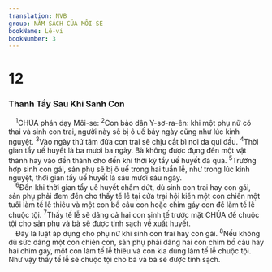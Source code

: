 ```yaml
---
translation: NVB
group: NĂM SÁCH CỦA MÔI-SE
bookName: Lê-vi 
bookNumber: 3
---
```


<div class="title"><h1>12</h1><h3>Thanh Tẩy Sau Khi Sanh Con </h3></div>
<span class="verse le_12_1"> <sup>1</sup>CHÚA phán dạy Môi-se: </span>
<span class="verse le_12_2"><sup>2</sup>Con bảo dân Y-sơ-ra-ên: khi một phụ nữ có thai và sinh con trai, người này sẽ bị ô uế bảy ngày cũng như lúc kinh nguyệt. </span>
<span class="verse le_12_3"><sup>3</sup>Vào ngày thứ tám đứa con trai sẽ chịu cắt bì nơi da qui đầu. </span>
<span class="verse le_12_4"><sup>4</sup>Thời gian tẩy uế huyết là ba mươi ba ngày. Bà không được đụng đến một vật thánh hay vào đền thánh cho đến khi thời kỳ tẩy uế huyết đã qua. </span>
<span class="verse le_12_5"><sup>5</sup>Trường hợp sinh con gái, sản phụ sẽ bị ô uế trong hai tuần lễ, như trong lúc kinh nguyệt, thời gian tẩy uế huyết là sáu mươi sáu ngày. <br/></span>
<span class="verse le_12_6"> <sup>6</sup>Đến khi thời gian tẩy uế huyết chấm dứt, dù sinh con trai hay con gái, sản phụ phải đem đến cho thầy tế lễ tại cửa trại hội kiến một con chiên một tuổi làm tế lễ thiêu và một con bồ câu con hoặc chim gáy con để làm tế lễ chuộc tội. </span>
<span class="verse le_12_7"><sup>7</sup>Thầy tế lễ sẽ dâng cả hai con sinh tế trước mặt CHÚA để chuộc tội cho sản phụ và bà sẽ được tinh sạch về xuất huyết. <br/> Đây là luật áp dụng cho phụ nữ khi sinh con trai hay con gái. </span>
<span class="verse le_12_8"><sup>8</sup>Nếu không đủ sức dâng một con chiên con, sản phụ phải dâng hai con chim bồ câu hay hai chim gáy, một con làm tế lễ thiêu và con kia dùng làm tế lễ chuộc tội. Như vậy thầy tế lễ sẽ chuộc tội cho bà và bà sẽ được tinh sạch. <br/></span>
